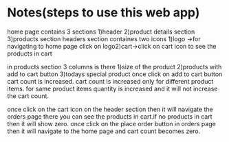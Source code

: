 # Notes(steps to use this web app)

home page contains 3 sections 1)header 2)product details section 3)products section
headers section containes two icons 1)logo ->for navigating to home page click on logo2)cart->click on cart icon to see the products in cart 


in products section 3 columns is there 1)size of the product 2)products with add to cart button 3)todays special product
once click on add to cart button cart count is increased.
cart count is increased only for different product items.
for same product items quantity is increased and it will not increase the cart count.

once click on the cart icon on the header section then it will navigate the orders page there you can see the products in cart.if no products in cart then it will show zero.
once click on the place order button in orders page then it will navigate to the home page and cart count becomes zero.
